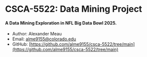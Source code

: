 # CSCA-5522: Data Mining Project #
#### A Data Mining Exploration in NFL Big Data Bowl 2025. ####
    
* Author: Alexander Meau  
* Email: alme9155@colorado.edu  
* GitHub: [https://github.com/alme9155/csca-5522/tree/main](https://github.com/alme9155/csca-5522/tree/main)  

